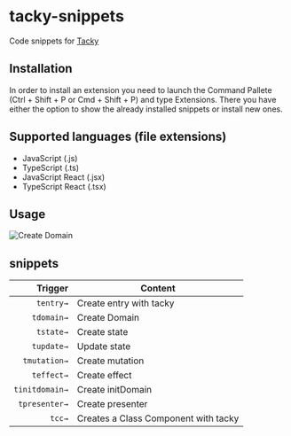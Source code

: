 # tacky-snippets

Code snippets for [Tacky](https://github.com/kujiale/tacky)

## Installation

In order to install an extension you need to launch the Command Pallete (Ctrl + Shift + P or Cmd + Shift + P) and type Extensions. There you have either the option to show the already installed snippets or install new ones.

## Supported languages (file extensions)
- JavaScript (.js)
- TypeScript (.ts)
- JavaScript React (.jsx)
- TypeScript React (.tsx)

## Usage
![Create Domain](https://github.com/kujiale/tacky/raw/master/plugins/tacky-snippets/images/tdomain.gif)

## snippets
| Trigger        | Content                                    |
|---------------:|--------------------------------------------|
| `tentry→`      | Create entry with tacky                    |
| `tdomain→`     | Create Domain                              |
| `tstate→`      | Create state                               |
| `tupdate→`     | Update state                               |
| `tmutation→`   | Create mutation                            |
| `teffect→`     | Create effect                              |
| `tinitdomain→` | Create initDomain                          |
| `tpresenter→`  | Create presenter                           |
| `tcc→`         | Creates a Class Component with tacky       |
